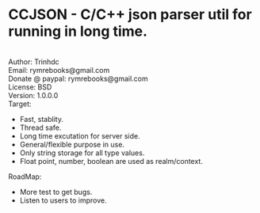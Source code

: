 <H1>CCJSON - C/C++ json parser util for running in long time.</H1><br>
Author: Trinhdc<br>
Email:  rymrebooks@gmail.com<br>
Donate  @ paypal: rymrebooks@gmail.com <br>
License: BSD<br>
Version: 1.0.0.0<br>
Target:<br><ul>
	<li>Fast, stablity.</li>
	<li>Thread safe.</li>
	<li>Long time excutation for server side.</li>
	<li>General/flexible purpose in use.</li>
	<li>Only string storage for all type values.</li>
	<li>Float point, number, boolean are used as realm/context.</li>
	</ul>
RoadMap:<br>
<ul>	
	<li>More test to get bugs.</li>
	<li>Listen to users to improve.</li>
</ul>
